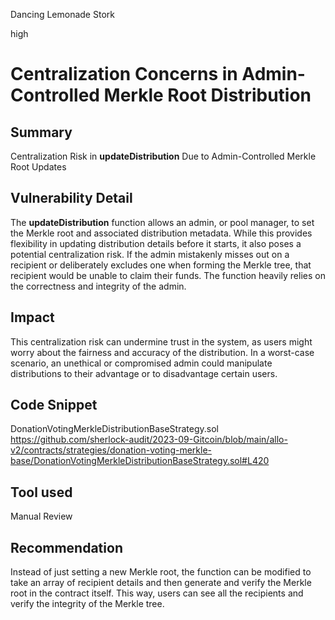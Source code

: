 Dancing Lemonade Stork

high

# Centralization Concerns in Admin-Controlled Merkle Root Distribution
## Summary

Centralization Risk in **updateDistribution** Due to Admin-Controlled Merkle Root Updates

## Vulnerability Detail

The **updateDistribution** function allows an admin, or pool manager, to set the Merkle root and associated distribution metadata. While this provides flexibility in updating distribution details before it starts, it also poses a potential centralization risk. If the admin mistakenly misses out on a recipient or deliberately excludes one when forming the Merkle tree, that recipient would be unable to claim their funds. The function heavily relies on the correctness and integrity of the admin.

## Impact

This centralization risk can undermine trust in the system, as users might worry about the fairness and accuracy of the distribution. In a worst-case scenario, an unethical or compromised admin could manipulate distributions to their advantage or to disadvantage certain users.

## Code Snippet

DonationVotingMerkleDistributionBaseStrategy.sol
https://github.com/sherlock-audit/2023-09-Gitcoin/blob/main/allo-v2/contracts/strategies/donation-voting-merkle-base/DonationVotingMerkleDistributionBaseStrategy.sol#L420

## Tool used

Manual Review

## Recommendation

Instead of just setting a new Merkle root, the function can be modified to take an array of recipient details and then generate and verify the Merkle root in the contract itself. This way, users can see all the recipients and verify the integrity of the Merkle tree.
